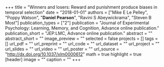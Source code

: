 +++
title = "Winners and losers: Reward and punishment produce biases in temporal selection"
date = "2018-01-01"
authors = ["Mike E Le Pelley", "Poppy Watson", "__Daniel Pearson__", "Ravini S Abeywickrama", "Steven B Most"]
publication_types = ["2"]
publication = "Journal of Experimental Psychology: Learning, Memory, and Cognition, Advance online publication."
publication_short = "JEP:LMC, Advance online publication."
abstract = ""
abstract_short = ""
image_preview = ""
selected = false
projects = []
tags = []
url_pdf = ""
url_preprint = ""
url_code = ""
url_dataset = ""
url_project = ""
url_slides = ""
url_video = ""
url_poster = ""
url_source = "http://dx.doi.org/10.1037/xlm0000612"
math = true
highlight = true
[header]
image = ""
caption = ""
+++
